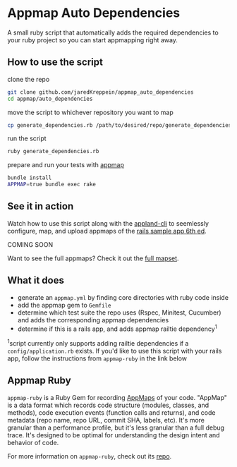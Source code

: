 # Appmap Auto Dependencies
A small ruby script that automatically adds the required dependencies to your ruby project so you can start appmapping right away.

## How to use the script
clone the repo
```sh
git clone github.com/jaredKreppein/appmap_auto_dependencies
cd appmap/auto_dependencies
```
move the script to whichever repository you want to map
```sh
cp generate_dependencies.rb /path/to/desired/repo/generate_dependencies.rb
```
run the script
```sh
ruby generate_dependencies.rb
```
prepare and run your tests with [appmap](https://github.com/applandinc/appmap-ruby)
```sh
bundle install
APPMAP=true bundle exec rake
```
## See it in action
Watch how to use this script along with the [appland-cli](https://github.com/applandinc/appland-cli) to seemlessly configure, map, and upload appmaps of the [rails sample app 6th ed](https://github.com/mhartl/sample_app_6th_ed).

COMING SOON

Want to see the full appmaps? Check it out the [full mapset](https://app.land/applications/219?mapset=1932).


## What it does
- generate an `appmap.yml` by finding core directories with ruby code inside
- add the appmap gem to `Gemfile`
- determine which test suite the repo uses (Rspec, Minitest, Cucumber) and adds the corresponding appmap dependencies
- determine if this is a rails app, and adds appmap railtie dependency<sup>1</sup>

<sup>1</sup>script currently only supports adding railtie dependencies if a `config/application.rb` exists. If you'd like to use this script with your rails app, follow the instructions from `appmap-ruby` in the link below

## Appmap Ruby
`appmap-ruby` is a Ruby Gem for recording
[AppMaps](https://github.com/applandinc/appmap) of your code.
"AppMap" is a data format which records code structure (modules, classes, and methods), code execution events
(function calls and returns), and code metadata (repo name, repo URL, commit
SHA, labels, etc). It's more granular than a performance profile, but it's less
granular than a full debug trace. It's designed to be optimal for understanding the design intent and behavior of code.

For more information on `appmap-ruby`, check out its [repo](https://github.com/applandinc/appmap-ruby).
